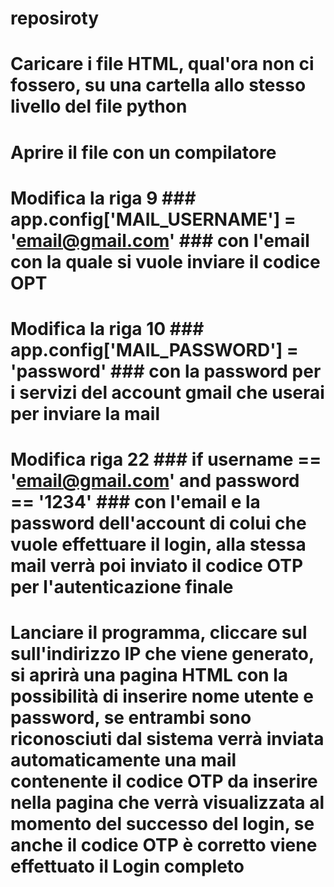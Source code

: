 # reposiroty
# Caricare i file HTML, qual'ora non ci fossero, su una cartella allo stesso livello del file python
# Aprire il file con un compilatore
# Modifica la riga 9   ###     app.config['MAIL_USERNAME'] = 'email@gmail.com'    ###    con l'email con la quale si vuole inviare il codice OPT
# Modifica la riga 10  ###     app.config['MAIL_PASSWORD'] = 'password'       ### con la password per i servizi del account gmail che userai per inviare la mail
# Modifica riga 22      ###     if username == 'email@gmail.com' and password == '1234'     ###     con l'email e la password dell'account di colui che vuole effettuare il login, alla stessa mail verrà poi inviato il codice OTP per l'autenticazione finale
# Lanciare il programma, cliccare sul sull'indirizzo IP che viene generato, si aprirà una pagina HTML con la possibilità di inserire nome utente e password, se entrambi sono riconosciuti dal sistema verrà inviata automaticamente una mail contenente il codice OTP da inserire nella pagina che verrà visualizzata al momento del successo del login, se anche il codice OTP è corretto viene effettuato il Login completo
